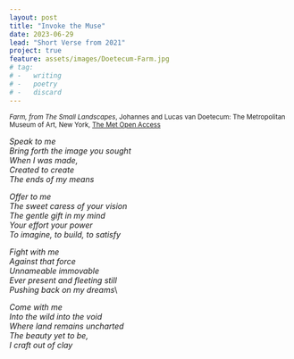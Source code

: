 ```yaml
---
layout: post
title: "Invoke the Muse"
date: 2023-06-29
lead: "Short Verse from 2021"
project: true
feature: assets/images/Doetecum-Farm.jpg
# tag:
# -   writing
# -   poetry
# -   discard
---
```


<!-- ![Johannes, Lucas van Doetecum - Farm](/assets/images/Doetecum-Farm.jpg){: width="100%" } -->
<sub>_Farm, from The Small Landscapes_, Johannes and Lucas van Doetecum: The Metropolitan Museum of Art, New York, [The Met Open Access](www.metmuseum.org)</sub>

*Speak to me*\
*Bring forth the image you sought*\
*When I was made,*\
*Created to create*\
*The ends of my means*


*Offer to me*\
*The sweet caress of your vision*\
*The gentle gift in my mind*\
*Your effort your power*\
*To imagine, to build, to satisfy*


*Fight with me*\
*Against that force*\
*Unnameable immovable*\
*Ever present and fleeting still*\
*Pushing back on my dreams*\


*Come with me*\
*Into the wild into the void*\
*Where land remains uncharted*\
*The beauty yet to be,*\
*I craft out of clay*